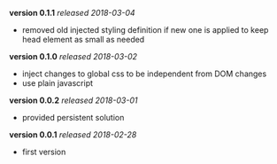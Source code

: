 **version 0.1.1** *released 2018-03-04*
* removed old injected styling definition if new one is applied to keep head element as small as needed

**version 0.1.0** *released 2018-03-02*
* inject changes to global css to be independent from DOM changes
* use plain javascript

**version 0.0.2** *released 2018-03-01*
* provided persistent solution

**version 0.0.1** *released 2018-02-28*
* first version
